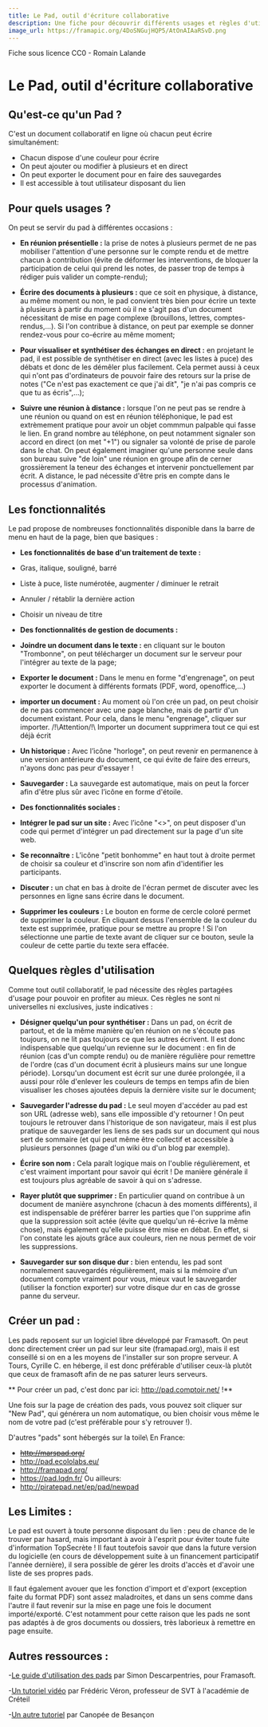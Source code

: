 ```yaml
---
title: Le Pad, outil d'écriture collaborative 
description: Une fiche pour découvrir différents usages et règles d'utilisation possibles de l'écriture collaborative à travers les Pads, que ce soit durant des rencontres physique ou bien à distance.
image_url: https://framapic.org/4DoSNGujHQP5/AtOnAIAaRSvD.png
---
```



Fiche sous licence CC0 - Romain Lalande

# Le Pad, outil d'écriture collaborative 

## Qu'est-ce qu'un Pad ? 

C'est un document collaboratif en ligne où chacun peut écrire simultanément:
- Chacun dispose d'une couleur pour écrire
- On peut ajouter ou modifier à plusieurs et en direct 
- On peut exporter le document pour en faire des sauvegardes
- Il est accessible à tout utilisateur disposant du lien

## Pour quels usages ? 


On peut se servir du pad à différentes occasions :
- **En réunion présentielle :** la prise de notes à plusieurs permet de ne pas mobiliser l'attention d'une personne sur le compte rendu et de mettre chacun à contribution (évite de déformer les interventions, de bloquer la participation de celui qui prend les notes, de passer trop de temps à rédiger puis valider un compte-rendu);

- **Écrire des documents à plusieurs :** que ce soit en physique, à distance, au même moment ou non, le pad convient très bien pour écrire un texte à plusieurs à partir du moment où il ne s'agit pas d'un document nécessitant de mise en page complexe (brouillons, lettres, comptes-rendus,...). Si l'on contribue à distance, on peut par exemple se donner rendez-vous pour co-écrire au même moment;

- **Pour visualiser et synthétiser des échanges en direct :** en projetant le pad, il est possible de synthétiser en direct (avec les listes à puce) des débats et donc de les démêler plus facilement. Cela permet aussi à ceux qui n'ont pas d'ordinateurs de pouvoir faire des retours sur la prise de notes ("Ce n'est pas exactement ce que j'ai dit", "je n'ai pas compris ce que tu as écris",...);

- **Suivre une réunion à distance :** lorsque l'on ne peut pas se rendre à une réunion ou quand on est en réunion téléphonique, le pad est extrèmement pratique pour avoir un objet commmun palpable qui fasse le lien. En grand nombre au téléphone, on peut notamment signaler son accord en direct (on met "+1") ou signaler sa volonté de prise de parole dans le chat. On peut également imaginer qu'une personne seule dans son bureau suive "de loin" une réunion en groupe afin de cerner grossièrement la teneur des échanges et intervenir ponctuellement par écrit. A distance, le pad nécessite d'être pris en compte dans le processus d'animation. 

## Les fonctionnalités 
Le pad propose de nombreuses fonctionnalités disponible dans la barre de menu en haut de la page, bien que basiques :
- **Les fonctionnalités de base d'un traitement de texte :** 
 - Gras, italique, souligné, barré
 - Liste à puce, liste numérotée, augmenter / diminuer le retrait
 - Annuler / rétablir la dernière action
 - Choisir un niveau de titre

- **Des fonctionnalités de gestion de documents :**
 - __Joindre un document dans le texte :__ en cliquant sur le bouton "Trombonne", on peut télécharger un document sur le serveur pour l'intégrer au texte de la page;
 - __Exporter le document :__ Dans le menu en forme "d'engrenage", on peut exporter le document à différents formats (PDF, word, openoffice,...)
 - __importer un document :__ Au moment où l'on crée un pad, on peut choisir de ne pas commencer avec une page blanche, mais de partir d'un document existant. Pour cela, dans le menu "engrenage", cliquer sur importer. /!\Attention/!\ Importer un document supprimera tout ce qui est déjà écrit
 - __Un historique :__ Avec l’icône "horloge", on peut revenir en permanence à une version antérieure du document, ce qui évite de faire des erreurs, n'ayons donc pas peur d'essayer !
 - __Sauvegarder :__ La sauvegarde est automatique, mais on peut la forcer afin d'être plus sûr avec l’icône en forme d'étoile.

- **Des fonctionnalités sociales :**
 - __Intégrer le pad sur un site :__ Avec l’icône "<>", on peut disposer d'un code qui permet d'intégrer un pad directement sur la page d'un site web.
 - __Se reconnaître :__ L’icône "petit bonhomme" en haut tout à droite permet de choisir sa couleur et d'inscrire son nom afin d'identifier les participants.
 - __Discuter :__ un chat en bas à droite de l'écran permet de discuter avec les personnes en ligne sans écrire dans le document.
 - __Supprimer les couleurs :__ Le bouton en forme de cercle coloré permet de supprimer la couleur. En cliquant dessus l'ensemble de la couleur du texte est supprimée, pratique pour se mettre au propre ! Si l'on sélectionne une partie de texte avant de cliquer sur ce bouton, seule la couleur de cette partie du texte sera effacée.



## Quelques règles d'utilisation 
Comme tout outil collaboratif, le pad nécessite des règles partagées d'usage pour pouvoir en profiter au mieux. Ces règles ne sont ni universelles ni exclusives, juste indicatives :
- **Désigner quelqu'un pour synthétiser :** Dans un pad, on écrit de partout, et de la même manière qu'en réunion on ne s'écoute pas toujours, on ne lit pas toujours ce que les autres écrivent. Il est donc indispensable que quelqu'un revienne sur le document : en fin de réunion (cas d'un compte rendu) ou de manière régulière pour remettre de l'ordre (cas d'un document écrit à plusieurs mains sur une longue période). Lorsqu'un document est écrit sur une durée prolongée, il a aussi pour rôle d'enlever les couleurs de temps en temps afin de bien visualiser les choses ajoutées depuis la dernière visite sur le document;


- **Sauvegarder l'adresse du pad :** Le seul moyen d'accéder au pad est son URL (adresse web), sans elle impossible d'y retourner ! On peut toujours le retrouver dans l'historique de son navigateur, mais il est plus pratique de sauvegarder les liens de ses pads sur un document qui nous sert de sommaire (et qui peut même être collectif et accessible à plusieurs personnes (page d'un wiki ou d'un blog par exemple).


- **Écrire son nom :** Cela paraît logique mais on l'oublie régulièrement, et c'est vraiment important pour savoir qui écrit ! De manière générale il est toujours plus agréable de savoir à qui on s'adresse.


- **Rayer plutôt que supprimer :** En particulier quand on contribue à un document de manière asynchrone (chacun à des moments différents), il est indispensable de préférer barrer les parties que l'on supprime afin que la suppression soit actée (évite que quelqu'un ré-écrive la même chose), mais également qu'elle puisse être mise en débat. En effet, si l'on constate les ajouts grâce aux couleurs, rien ne nous permet de voir les suppressions.


- **Sauvegarder sur son disque dur :** bien entendu, les pad sont normalement sauvegardés régulièrement, mais si la mémoire d'un document compte vraiment pour vous, mieux vaut le sauvegarder (utiliser la fonction exporter) sur votre disque dur en cas de grosse panne du serveur. 

## Créer un pad :

Les pads reposent sur un logiciel libre développé par Framasoft. On peut donc directement créer un pad sur leur site (framapad.org), mais il est conseillé si on en a les moyens de l'installer sur son propre serveur. A Tours, Cyrille C. en héberge, il est donc préférable d'utiliser ceux-là plutôt que ceux de framasoft afin de ne pas saturer leurs serveurs.

** Pour créer un pad, c'est donc par ici: http://pad.comptoir.net/ !** 

Une fois sur la page de création des pads, vous pouvez soit cliquer sur "New Pad", qui générera un nom automatique, ou bien choisir vous même le nom de votre pad (c'est préférable pour s'y retrouver !).

D'autres "pads" sont hébergés sur la toile\\
En France:
- <del>http://marspad.org/</del>
- http://pad.ecololabs.eu/
- http://framapad.org/
- https://pad.lqdn.fr/
Ou ailleurs:
- http://piratepad.net/ep/pad/newpad


## Les Limites : 
 
Le pad est ouvert à toute personne disposant du lien : peu de chance de le trouver par hasard, mais important à avoir à l'esprit pour éviter toute fuite d'information TopSecrète ! Il faut toutefois savoir que dans la future version du logicielle (en cours de développement suite à un financement participatif l'année dernière), il sera possible de gérer les droits d'accès et d'avoir une liste de ses propres pads.

Il faut également avouer que les fonction d'import et d'export (exception faite du format PDF) sont assez maladroites, et dans un sens comme dans l'autre il faut revenir sur la mise en page une fois le document importé/exporté. C'est notamment pour cette raison que les pads ne sont pas adaptés à de gros documents ou dossiers, très laborieux à remettre en page ensuite.

## Autres ressources : 
-[Le guide d'utilisation des pads](http://framablog.org/public/_docs/doc-framapad-general.pdf) par Simon Descarpentries, pour Framasoft.

-[Un tutoriel vidéo](https://framapad.org/#TutoVideo) par Frédéric Véron, professeur de SVT à l'académie de Créteil

-[Un autre tutoriel](http://www.cndp.fr/crdp-besancon/index.php?id=ecriture-collaborative) par Canopée de Besançon
